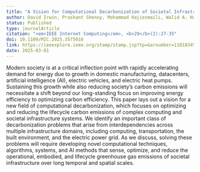 ```yaml
---
title: "A Vision for Computational Decarbonization of Societal Infrastructure"
author: David Irwin, Prashant Shenoy, Mohammad Hajiesmaili, Walid A. Hanafy, Jimi Oke, Ramesh Sitaraman, Yuvraj Agarwal, Geoffrey J. Gordon, Zico Kolter, Deepak Rajagopal, Mani Srivastava, Vivienne Sze, Priya Donti, Andrew Chien, John Birge, Ali Hortacsu, Line Roald
status: Published
type: journalArticle
citation: "<em>IEEE Internet Computing</em>, <b>29</b>(2):27-35"
doi: 10.1109/MIC.2025.3575016
link: https://ieeexplore.ieee.org/stamp/stamp.jsp?tp=&arnumber=11018345
date: 2025-03-01
---
```



Modern society is at a critical inflection point with rapidly accelerating demand for energy due to growth in domestic manufacturing, datacenters, artificial intelligence (AI), electric vehicles, and electric heat pumps. Sustaining this growth while also reducing society’s carbon emissions will necessitate a shift beyond our long-standing focus on improving energy efficiency to optimizing carbon efficiency. This paper lays out a vision for a new field of computational decarbonization, which focuses on optimizing and reducing the lifecycle carbon emissions of complex computing and societal infrastructure systems. We identify an important class of decarbonization problems that arise from interdependencies across multiple infrastructure domains, including computing, transportation, the built environment, and the electric power grid. As we discuss, solving these problems will require developing novel computational techniques, algorithms, systems, and AI methods that sense, optimize, and reduce the operational, embodied, and lifecycle greenhouse gas emissions of societal infrastructure over long temporal and spatial scales.
